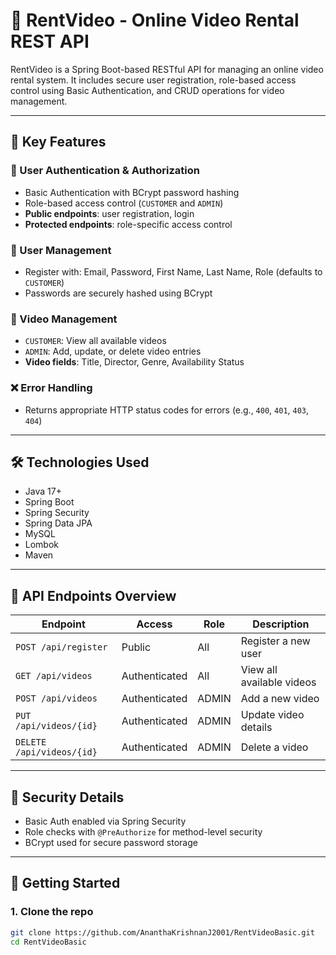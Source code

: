 # 🎠 RentVideo - Online Video Rental REST API

RentVideo is a Spring Boot-based RESTful API for managing an online video rental system. It includes secure user registration, role-based access control using Basic Authentication, and CRUD operations for video management.

---

## 🔑 Key Features

### 🔐 User Authentication & Authorization
- Basic Authentication with BCrypt password hashing
- Role-based access control (`CUSTOMER` and `ADMIN`)
- **Public endpoints**: user registration, login
- **Protected endpoints**: role-specific access control

### 👥 User Management
- Register with: Email, Password, First Name, Last Name, Role (defaults to `CUSTOMER`)
- Passwords are securely hashed using BCrypt

### 📼 Video Management
- `CUSTOMER`: View all available videos
- `ADMIN`: Add, update, or delete video entries
- **Video fields**: Title, Director, Genre, Availability Status

### ❌ Error Handling
- Returns appropriate HTTP status codes for errors (e.g., `400`, `401`, `403`, `404`)

---

## 🛠️ Technologies Used
- Java 17+
- Spring Boot
- Spring Security
- Spring Data JPA
- MySQL
- Lombok
- Maven

---

## 📂 API Endpoints Overview

| Endpoint              | Access       | Role     | Description               |
|-----------------------|--------------|----------|---------------------------|
| `POST /api/register`  | Public       | All      | Register a new user       |
| `GET /api/videos`     | Authenticated| All      | View all available videos |
| `POST /api/videos`    | Authenticated| ADMIN    | Add a new video           |
| `PUT /api/videos/{id}`| Authenticated| ADMIN    | Update video details      |
| `DELETE /api/videos/{id}`| Authenticated| ADMIN | Delete a video            |

---

## 🔐 Security Details
- Basic Auth enabled via Spring Security
- Role checks with `@PreAuthorize` for method-level security
- BCrypt used for secure password storage

---

## 🚀 Getting Started

### 1. Clone the repo

```bash
git clone https://github.com/AnanthaKrishnanJ2001/RentVideoBasic.git
cd RentVideoBasic
